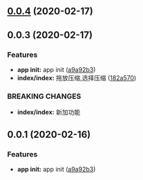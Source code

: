 ## [0.0.4](https://github.com/liuxsen/compress/compare/v0.0.3...v0.0.4) (2020-02-17)



## 0.0.3 (2020-02-17)


### Features

* **app init:** app init ([a9a92b3](https://github.com/liuxsen/compress/commit/a9a92b335e8b0b74f25edb0af3f9d2cebc85a76f))
* **index/index:** 拖放压缩,选择压缩 ([182a570](https://github.com/liuxsen/compress/commit/182a570c7037639871657709752dfa0e45a2990d))


### BREAKING CHANGES

* **index/index:** 新加功能



## 0.0.1 (2020-02-16)


### Features

* **app init:** app init ([a9a92b3](https://github.com/liuxsen/compress/commit/a9a92b335e8b0b74f25edb0af3f9d2cebc85a76f))



